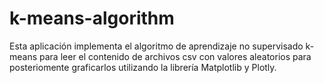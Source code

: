 # k-means-algorithm
Esta aplicación implementa el algoritmo de aprendizaje no supervisado k-means para leer el contenido de archivos csv con valores aleatorios para posteriomente graficarlos utilizando la librería Matplotlib y Plotly.
